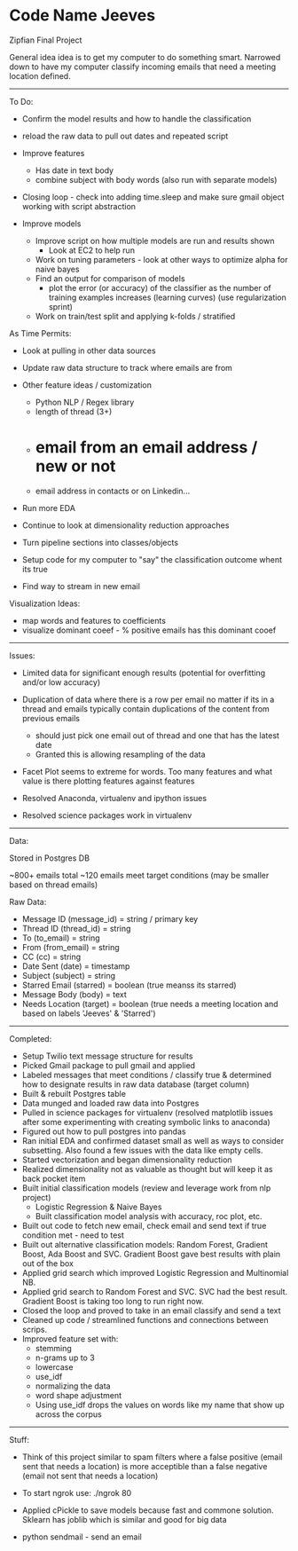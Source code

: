 # Code Name Jeeves 
Zipfian Final Project

General idea idea is to get my computer to do something smart. Narrowed down to have my computer classify incoming emails that need a meeting location defined.

------------

To Do:

- Confirm the model results and how to handle the classification

- reload the raw data to pull out dates and repeated script

- Improve features
    - Has date in text body
    - combine subject with body words (also run with separate models)


- Closing loop - check into adding time.sleep and make sure gmail object working with script abstraction


- Improve models
    - Improve script on how multiple models are run and results shown
        - Look at EC2 to help run
    - Work on tuning parameters - look at other ways to optimize alpha for naive bayes
    - Find an output for comparison of models
        - plot the error (or accuracy) of the classifier as the number of training examples increases (learning curves) (use regularization sprint)
    - Work on train/test split and applying k-folds / stratified


As Time Permits:
- Look at pulling in other data sources
- Update raw data structure to track where emails are from

- Other feature ideas / customization
    - Python NLP / Regex library
    - length of thread (3+)
    - # email from an email address / new or not
    - email address in contacts or on Linkedin...
- Run more EDA


- Continue to look at dimensionality reduction approaches
- Turn pipeline sections into classes/objects

- Setup code for my computer to "say" the classification outcome whent its true
- Find way to stream in new email



Visualization Ideas:
- map words and features to coefficients
- visualize dominant coeef - % positive emails has this dominant cooef

---------------
Issues:
- Limited data for significant enough results (potential for overfitting and/or low accuracy)
- Duplication of data where there is a row per email no matter if its in a thread and emails typically contain duplications of the content from previous emails
    - should just pick one email out of  thread and one that has the latest date
    - Granted this is allowing resampling of the data
- Facet Plot seems to extreme for words. Too many features and what value is there plotting features against features


- Resolved Anaconda, virtualenv and ipython issues
- Resolved science packages work in virtualenv

---------------
Data:

Stored in Postgres DB

~800+ emails total
~120 emails meet target conditions (may be smaller based on thread emails)

Raw Data:
- Message ID (message_id) = string / primary key
- Thread ID (thread_id) = string
- To (to_email) = string
- From (from_email) = string
- CC (cc) = string
- Date Sent (date) = timestamp
- Subject (subject) = string
- Starred Email (starred) = boolean (true meanss its starred)
- Message Body (body) = text
- Needs Location (target) = boolean (true needs a meeting location and based on labels 'Jeeves' & 'Starred')

---------------
Completed:
- Setup Twilio text message structure for results
- Picked Gmail package to pull gmail and applied
- Labeled messages that meet conditions / classify true & determined how to designate results in raw data database (target column)
- Built & rebuilt Postgres table
- Data munged and loaded raw data into Postgres
- Pulled in science packages for virtualenv (resolved matplotlib issues after some experimenting with creating symbolic links to anaconda)
- Figured out how to pull postgres into pandas
- Ran initial EDA and confirmed dataset small as well as ways to consider subsetting. Also found a few issues with the data like empty cells.
- Started vectorization and began dimensionality reduction 
- Realized dimensionality not as valuable as thought but will keep it as back pocket item
- Built initial classification models (review and leverage work from nlp project)
    - Logistic Regression & Naive Bayes
    - Built classification model analysis with accuracy, roc plot, etc.
- Built out code to fetch new email, check email and send text if true condition met - need to test
- Built out alternative classification models: Random Forest, Gradient Boost, Ada Boost and SVC. Gradient Boost gave best results with plain out of the box
- Applied grid search which improved Logistic Regression and Multinomial NB. 
- Applied grid search to Random Forest and SVC. SVC had the best result. Gradient Boost is taking too long to run right now.
- Closed the loop and proved to take in an email classify and send a text
- Cleaned up code / streamlined functions and connections between scrips.
- Improved feature set with:
    - stemming
    - n-grams up to 3
    - lowercase
    - use_idf
    - normalizing the data
    - word shape adjustment
    - Using use_idf drops the values on words like my name that show up across the corpus


---------------
Stuff:
- Think of this project similar to spam filters where a false positive (email sent that needs a location) is more acceptible than a false negative (email not sent that needs a location)

- To start ngrok use:
    ./ngrok 80

- Applied cPickle to save models because fast and commone solution. Sklearn has joblib which is similar and good for big data

- python sendmail - send an email
